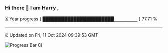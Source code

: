 ### Hi there 👋 I am Harry , 

⏳ Year progress { ███████████████████████▁▁▁▁▁▁▁ } 77.71 %

---

⏰ Updated on Fri, 11 Oct 2024 09:39:53 GMT

![Progress Bar CI](https://github.com/duykhang68/duykhang68/workflows/Progress%20Bar%20CI/badge.svg)
